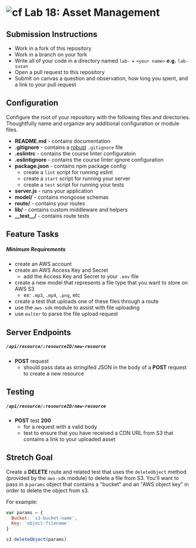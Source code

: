 ![cf](https://i.imgur.com/7v5ASc8.png) Lab 18: Asset Management
======

## Submission Instructions
* Work in a fork of this repository
* Work in a branch on your fork
* Write all of your code in a directory named `lab-` + `<your name>` **e.g.** `lab-susan`
* Open a pull request to this repository
* Submit on canvas a question and observation, how long you spent, and a link to your pull request

## Configuration 
Configure the root of your repository with the following files and directories. Thoughtfully name and organize any additional configuration or module files.
* **README.md** - contains documentation
* **.gitignore** - contains a [robust](http://gitignore.io) `.gitignore` file 
* **.eslintrc** - contains the course linter configuratoin
* **.eslintignore** - contains the course linter ignore configuration
* **package.json** - contains npm package config
  * create a `lint` script for running eslint
  * create a `start` script for running your server
  * create a `test` script for running your tests
* **server.js** - runs your application
* **model/** - contains mongoose schemas
* **route/** - contains your routes
* **lib/** - contains custom middleware and helpers
* **\_\_test\_\_/** - contains route tests

## Feature Tasks
##### Minimum Requirements
* create an AWS account
* create an AWS Access Key and Secret
  * add the Access Key and Secret to your `.env` file
* create a new model that represents a file type that you want to store on AWS S3
  * ex: `.mp3`, `.mp4`, `.png`, etc
* create a test that uploads one of these files through a route
* use the `aws-sdk` module to assist with file uploading
* use `multer` to parse the file upload request

## Server Endpoints
##### `/api/resource/:resourceID/new-resource`
* **POST** request
  * should pass data as stringifed JSON in the body of a **POST** request to create a new resource

## Testing
##### `/api/resource/:resourceID/new-resource`
* **POST** test **200**
  * for a request with a valid body
  * test to ensure that you have received a CDN URL from S3 that contains a link to your uploaded asset

## Stretch Goal
Create a **DELETE** route and related test that uses the `deleteObject` method (provided by the `aws-sdk` module) to delete a file from S3. You'll want to pass in a `params` object that contains a "bucket" and an "AWS object key" in order to delete the object from s3.

For example:

``` javascript
var params = {
  Bucket: 's3-bucket-name',
  Key: 'object-filename'
}

s3.deleteObject(params)
```